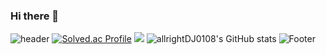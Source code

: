 ### Hi there 👋
![header](https://capsule-render.vercel.app/api?type=waving&customColorList=0,2,2,5,30&height=100&section=header&text=Dazzling&fontSize=100&fontColor=d6ace6)
[![Solved.ac Profile](http://mazassumnida.wtf/api/generate_badge?boj=ever0108)](https://solved.ac/ever0108)
 <img src="http://mazandi.herokuapp.com/api?handle=ever0108&theme=warm"/>
 ![allrightDJ0108's GitHub stats](https://github-readme-stats.vercel.app/api?username=allrightDJ0108&show_icons=true&theme=dracula)
 ![Footer](https://capsule-render.vercel.app/api?type=waving&color=auto&height=200&section=footer)
<!--
**allrightDJ0108/allrightDJ0108** is a ✨ _special_ ✨ repository because its `README.md` (this file) appears on your GitHub profile.

Here are some ideas to get you started:

- 🔭 I’m currently working on ...
- 🌱 I’m currently learning ...
- 👯 I’m looking to collaborate on ...
- 🤔 I’m looking for help with ...
- 💬 Ask me about ...
- 📫 How to reach me: ...
- 😄 Pronouns: ...
- ⚡ Fun fact: ...
-->
